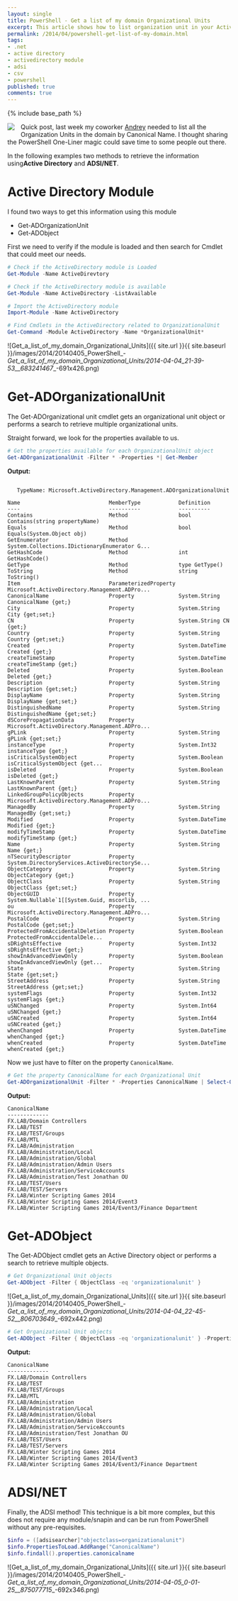 ```yaml
---
layout: single
title: PowerShell - Get a list of my domain Organizational Units
excerpt: This article shows how to list organization unit in your Active Directory using the AD Module and ADSI
permalink: /2014/04/powershell-get-list-of-my-domain.html
tags: 
- .net
- active directory
- activedirectory module
- adsi
- csv
- powershell
published: true
comments: true
---
```

{% include base_path %}

<a href="{{ base_path }}/images/2014/20140405_PowerShell_-_Get_a_list_of_my_domain_Organizational_Units/1396679449_active_directory__771843079__-128x128.png" imageanchor="1" style="clear: left; float: left; margin-bottom: 1em; margin-right: 1em;"><img border="0" src="{{ base_path }}/images/2014/20140405_PowerShell_-_Get_a_list_of_my_domain_Organizational_Units/1396679449_active_directory__771843079__-128x128.png" /></a>Quick post, last week my coworker <a href="http://www.virtualizemydc.ca/" target="_blank">Andrey</a> needed to list all the Organization Units in the domain by Canonical Name. I thought sharing the PowerShell One-Liner magic could save time to some people out there.

In the following examples two methods to retrieve the information using<b>Active Directory</b> and <b>ADSI/NET</b>.

# Active Directory Module

I found two ways to get this information using this module

* Get-ADOrganizationUnit
* Get-ADObject

First we need to verify if the module is loaded and then search for Cmdlet that could meet our needs.

```powershell
# Check if the ActiveDirectory module is Loaded
Get-Module -Name ActiveDirevtory

# Check if the ActiveDirectory module is available
Get-Module -Name ActiveDirectory -ListAvailable

# Import the ActiveDirectory module
Import-Module -Name ActiveDirectory

# Find Cmdlets in the ActiveDirectory related to OrganizationalUnit
Get-Command -Module ActiveDirectory -Name *OrganizationalUnit*
```

![Get_a_list_of_my_domain_Organizational_Units]({{ site.url }}{{ site.baseurl }}/images/2014/20140405_PowerShell_-_Get_a_list_of_my_domain_Organizational_Units/2014-04-04_21-39-53__683241467__-691x426.png)

# Get-ADOrganizationalUnit

The Get-ADOrganizational unit cmdlet gets an organizational unit object or performs a search to retrieve multiple organizational units.

Straight forward, we look for the properties available to us.

```powershell
# Get the properties available for each OrganizationalUnit object
Get-ADOrganizationalUnit -Filter * -Properties *| Get-Member
```

**Output:**

```text

   TypeName: Microsoft.ActiveDirectory.Management.ADOrganizationalUnit

Name                            MemberType            Definition
----                            ----------            ----------
Contains                        Method                bool Contains(string propertyName)
Equals                          Method                bool Equals(System.Object obj)
GetEnumerator                   Method                System.Collections.IDictionaryEnumerator G...
GetHashCode                     Method                int GetHashCode()
GetType                         Method                type GetType()
ToString                        Method                string ToString()
Item                            ParameterizedProperty Microsoft.ActiveDirectory.Management.ADPro...
CanonicalName                   Property              System.String CanonicalName {get;}
City                            Property              System.String City {get;set;}
CN                              Property              System.String CN {get;}
Country                         Property              System.String Country {get;set;}
Created                         Property              System.DateTime Created {get;}
createTimeStamp                 Property              System.DateTime createTimeStamp {get;}
Deleted                         Property              System.Boolean Deleted {get;}
Description                     Property              System.String Description {get;set;}
DisplayName                     Property              System.String DisplayName {get;set;}
DistinguishedName               Property              System.String DistinguishedName {get;set;}
dSCorePropagationData           Property              Microsoft.ActiveDirectory.Management.ADPro...
gPLink                          Property              System.String gPLink {get;set;}
instanceType                    Property              System.Int32 instanceType {get;}
isCriticalSystemObject          Property              System.Boolean isCriticalSystemObject {get...
isDeleted                       Property              System.Boolean isDeleted {get;}
LastKnownParent                 Property              System.String LastKnownParent {get;}
LinkedGroupPolicyObjects        Property              Microsoft.ActiveDirectory.Management.ADPro...
ManagedBy                       Property              System.String ManagedBy {get;set;}
Modified                        Property              System.DateTime Modified {get;}
modifyTimeStamp                 Property              System.DateTime modifyTimeStamp {get;}
Name                            Property              System.String Name {get;}
nTSecurityDescriptor            Property              System.DirectoryServices.ActiveDirectorySe...
ObjectCategory                  Property              System.String ObjectCategory {get;}
ObjectClass                     Property              System.String ObjectClass {get;set;}
ObjectGUID                      Property              System.Nullable`1[[System.Guid, mscorlib, ...
ou                              Property              Microsoft.ActiveDirectory.Management.ADPro...
PostalCode                      Property              System.String PostalCode {get;set;}
ProtectedFromAccidentalDeletion Property              System.Boolean ProtectedFromAccidentalDele...
sDRightsEffective               Property              System.Int32 sDRightsEffective {get;}
showInAdvancedViewOnly          Property              System.Boolean showInAdvancedViewOnly {get...
State                           Property              System.String State {get;set;}
StreetAddress                   Property              System.String StreetAddress {get;set;}
systemFlags                     Property              System.Int32 systemFlags {get;}
uSNChanged                      Property              System.Int64 uSNChanged {get;}
uSNCreated                      Property              System.Int64 uSNCreated {get;}
whenChanged                     Property              System.DateTime whenChanged {get;}
whenCreated                     Property              System.DateTime whenCreated {get;}
```

Now we just have to filter on the property `CanonicalName`.

```powershell
# Get the property CanonicalName for each Organizational Unit
Get-ADOrganizationalUnit -Filter * -Properties CanonicalName | Select-Object -Property CanonicalName
```

**Output:**

```text
CanonicalName
-------------
FX.LAB/Domain Controllers
FX.LAB/TEST
FX.LAB/TEST/Groups
FX.LAB/MTL
FX.LAB/Administration
FX.LAB/Administration/Local
FX.LAB/Administration/Global
FX.LAB/Administration/Admin Users
FX.LAB/Administration/ServiceAccounts
FX.LAB/Administration/Test Jonathan OU
FX.LAB/TEST/Users
FX.LAB/TEST/Servers
FX.LAB/Winter Scripting Games 2014
FX.LAB/Winter Scripting Games 2014/Event3
FX.LAB/Winter Scripting Games 2014/Event3/Finance Department

```

# Get-ADObject

The Get-ADObject cmdlet gets an Active Directory object or performs a search to retrieve multiple objects.

```powershell
# Get Organizational Unit objects
Get-ADObject -Filter { ObjectClass -eq 'organizationalunit' }
```

![Get_a_list_of_my_domain_Organizational_Units]({{ site.url }}{{ site.baseurl }}/images/2014/20140405_PowerShell_-_Get_a_list_of_my_domain_Organizational_Units/2014-04-04_22-45-52__806703649__-692x442.png)

```powershell
# Get Organizational Unit objects
Get-ADObject -Filter { ObjectClass -eq 'organizationalunit' } -Properties&nbsp;CanonicalName | Select-Object -Property CanonicalName
```

**Output:**

```text
CanonicalName
-------------
FX.LAB/Domain Controllers
FX.LAB/TEST
FX.LAB/TEST/Groups
FX.LAB/MTL
FX.LAB/Administration
FX.LAB/Administration/Local
FX.LAB/Administration/Global
FX.LAB/Administration/Admin Users
FX.LAB/Administration/ServiceAccounts
FX.LAB/Administration/Test Jonathan OU
FX.LAB/TEST/Users
FX.LAB/TEST/Servers
FX.LAB/Winter Scripting Games 2014
FX.LAB/Winter Scripting Games 2014/Event3
FX.LAB/Winter Scripting Games 2014/Event3/Finance Department

```

# ADSI/NET

Finally, the ADSI method! This technique is a bit more complex, but this does not require any module/snapin and can be run from PowerShell without any pre-requisites.

```powershell
$info = ([adsisearcher]"objectclass=organizationalunit")
$info.PropertiesToLoad.AddRange("CanonicalName")
$info.findall().properties.canonicalname
```

![Get_a_list_of_my_domain_Organizational_Units]({{ site.url }}{{ site.baseurl }}/images/2014/20140405_PowerShell_-_Get_a_list_of_my_domain_Organizational_Units/2014-04-05_0-01-25__875077715__-692x346.png)